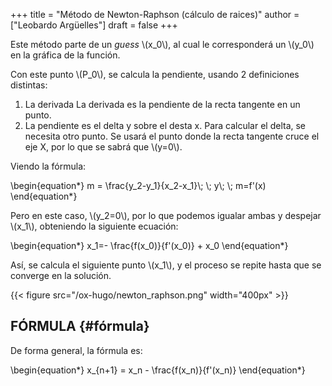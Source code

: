 +++
title = "Método de Newton-Raphson (cálculo de raices)"
author = ["Leobardo Argüelles"]
draft = false
+++

Este método parte de un _guess_ \\(x\_0\\), al cual le corresponderá un \\(y\_0\\) en la
gráfica de la función.

Con este punto \\(P\_0\\), se calcula la pendiente, usando 2 definiciones distintas:

1.  La derivada
    La derivada es la pendiente de la recta tangente en un punto.
2.  La pendiente es el delta y sobre el desta x.
    Para calcular el delta, se necesita otro punto. Se usará el punto donde la
    recta tangente cruce el eje X, por lo que se sabrá que \\(y=0\\).

Viendo la fórmula:

\begin{equation\*}
m = \frac{y\_2-y\_1}{x\_2-x\_1}\\; \\; y\\; \\; m=f'(x)
\end{equation\*}

Pero en este caso, \\(y\_2=0\\), por lo que podemos igualar ambas y despejar
\\(x\_1\\), obteniendo la siguiente ecuación:

\begin{equation\*}
x\_1=- \frac{f(x\_0)}{f'(x\_0)} + x\_0
\end{equation\*}

Así, se calcula el siguiente punto \\(x\_1\\), y el proceso se repite hasta
que se converge en la solución.

{{< figure src="/ox-hugo/newton_raphson.png" width="400px" >}}


## FÓRMULA {#fórmula}

De forma general, la fórmula es:

\begin{equation\*}
x\_{n+1} = x\_n - \frac{f(x\_n)}{f'(x\_n)}
\end{equation\*}
